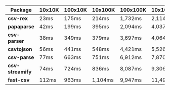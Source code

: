 | Package | 10x10K | 100x10K | 10x100K | 100x100K | 10x1000K 
|---------|---|---|---|---|---
| **csv-rex** | 23ms | 175ms | 214ms | 1,732ms | 2,114ms 
| **papaparse** | 42ms | 199ms | 395ms | 2,094ms | 4,037ms 
| **csv-parser** | 38ms | 349ms | 379ms | 3,697ms | 4,064ms 
| **csvtojson** | 56ms | 441ms | 548ms | 4,421ms | 5,526ms 
| **csv-parse** | 77ms | 663ms | 751ms | 6,912ms | 7,870ms 
| **csv-streamify** | 74ms | 724ms | 836ms | 8,087ms | 9,306ms 
| **fast-csv** | 112ms | 963ms | 1,104ms | 9,947ms | 11,498ms 
